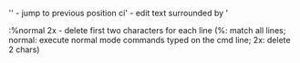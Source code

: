 '' - jump to previous position
ci' - edit text surrounded by '

:%normal 2x - delete first two characters for each line (%: match all lines; normal: execute normal mode commands typed on the cmd line; 2x: delete 2 chars)

